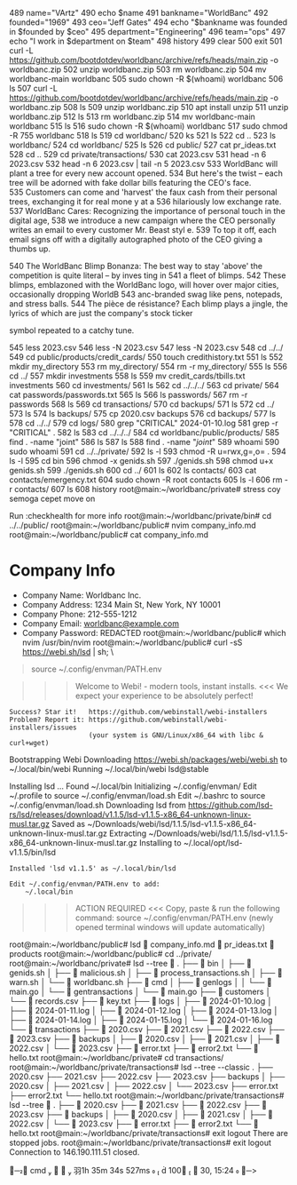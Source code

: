   489  name="VArtz"
  490  echo $name
  491  bankname="WorldBanc"
  492  founded="1969"
  493  ceo="Jeff Gates"
  494  echo "$bankname was founded in $founded by $ceo"
  495  department="Engineering"
  496  team="ops"
  497  echo "I work in $department on $team"
  498  history
  499  clear
  500  exit
  501  curl -L https://github.com/bootdotdev/worldbanc/archive/refs/heads/main.zip -o worldbanc.zip
  502  unzip worldbanc.zip
  503  rm worldbanc.zip
  504  mv worldbanc-main worldbanc
  505  sudo chown -R $(whoami) worldbanc
  506  ls
  507  curl -L https://github.com/bootdotdev/worldbanc/archive/refs/heads/main.zip -o worldbanc.zip
  508  ls
  509  unzip worldbanc.zip
  510  apt install unzip
  511  unzip worldbanc.zip
  512  ls
  513  rm worldbanc.zip
  514  mv worldbanc-main worldbanc
  515  ls
  516  sudo chown -R $(whoami) worldbanc
  517  sudo chmod -R 755 worldbanc
  518  ls
  519  cd worldbanc/
  520  ks
  521  ls
  522  cd ..
  523  ls worldbanc/
  524  cd worldbanc/
  525  ls
  526  cd public/
  527  cat pr_ideas.txt
  528  cd ..
  529  cd private/transactions/
  530  cat 2023.csv
  531  head -n 6 2023.csv
  532  head -n 6 2023.csv | tail -n 5 2023.csv
  533  WorldBanc will plant a tree for every new account opened.
  534  But here's the twist – each tree will be adorned with fake dollar bills featuring the CEO's face.    
  535  Customers can come and 'harvest' the faux cash from their personal trees, exchanging it for real mone
y at a
  536  hilariously low exchange rate.
  537  WorldBanc Cares: Recognizing the importance of personal touch in the digital age,
  538  we introduce a new campaign where the CEO personally writes an email to every customer Mr. Beast styl
e.
  539  To top it off, each email signs off with a digitally autographed photo of the CEO giving a thumbs up.

  540  The WorldBanc Blimp Bonanza: The best way to stay 'above' the competition is quite literal – by inves
ting in
  541   a fleet of blimps.
  542  These blimps, emblazoned with the WorldBanc logo, will hover over major cities, occasionally dropping
 WorldB
  543  anc-branded swag like pens, notepads, and stress balls.
  544  The pièce de résistance? Each blimp plays a jingle, the lyrics of which are just the company's stock 
ticker

symbol repeated to a catchy tune.


  545  less 2023.csv
  546  less -N 2023.csv
  547  less -N 2023.csv
  548  cd ../../
  549  cd public/products/credit_cards/
  550  touch credithistory.txt
  551  ls
  552  mkdir my_directory
  553  rm my_directory/
  554  rm -r my_directory/
  555  ls
  556  cd ../
  557  mkdir investments
  558  ls
  559  mv credit_cards/tbills.txt investments
  560  cd investments/
  561  ls
  562  cd ../../../
  563  cd private/
  564  cat passwords/passwords.txt
  565  ls
  566  ls passwords/
  567  rm -r passwords
  568  ls
  569  cd transactions/
  570  cd backups/
  571  ls
  572  cd ../
  573  ls
  574  ls backups/
  575  cp 2020.csv backups
  576  cd backups/
  577  ls
  578  cd ../../
  579  cd logs/
  580  grep "CRITICAL" 2024-01-10.log
  581  grep -r "CRITICAL" .
  582  ls
  583  cd ../../../
  584  cd worldbanc/public/products/
  585  find . -name "joint"
  586  ls
  587  ls
  588  find . -name "*joint*"
  589  whoami
  590  sudo whoami
  591  cd ../../private/
  592  ls -l
  593  chmod -R u=rwx,g=,o= .
  594  ls -l
  595  cd bin
  596  chmod -x genids.sh
  597  ./genids.sh
  598  chmod u+x genids.sh
  599  ./genids.sh
  600  cd ../
  601  ls
  602  ls contacts/
  603  cat contacts/emergency.txt
  604  sudo chown -R root contacts
  605  ls -l
  606  rm -r contacts/
  607  ls
  608  history
root@main:~/worldbanc/private# stress coy
semoga cepet move on

Run :checkhealth for more info
root@main:~/worldbanc/private/bin# cd ../../public/
root@main:~/worldbanc/public# nvim company_info.md
root@main:~/worldbanc/public# cat company_info.md
# Company Info

* Company Name: Worldbanc Inc.
* Company Address: 1234 Main St, New York, NY 10001
* Company Phone: 212-555-1212
* Company Email: worldbanc@example.com
* Company Password: REDACTED
root@main:~/worldbanc/public# which nvim
/usr/bin/nvim
root@main:~/worldbanc/public# curl -sS https://webi.sh/lsd | sh; \
> source ~/.config/envman/PATH.env


>>> Welcome to Webi! - modern tools, instant installs.  <<<
    We expect your experience to be absolutely perfect!

    Success? Star it!   https://github.com/webinstall/webi-installers
    Problem? Report it: https://github.com/webinstall/webi-installers/issues
                        (your system is GNU/Linux/x86_64 with libc & curl+wget)

Bootstrapping Webi
    Downloading https://webi.sh/packages/webi/webi.sh
        to ~/.local/bin/webi
    Running ~/.local/bin/webi lsd@stable

Installing lsd ...
    Found  ~/.local/bin
    Initializing ~/.config/envman/
    Edit ~/.profile to source ~/.config/envman/load.sh
    Edit ~/.bashrc to source ~/.config/envman/load.sh
    Downloading lsd from
      https://github.com/lsd-rs/lsd/releases/download/v1.1.5/lsd-v1.1.5-x86_64-unknown-linux-musl.tar.gz
    Saved as ~/Downloads/webi/lsd/1.1.5/lsd-v1.1.5-x86_64-unknown-linux-musl.tar.gz
    Extracting ~/Downloads/webi/lsd/1.1.5/lsd-v1.1.5-x86_64-unknown-linux-musl.tar.gz
    Installing to ~/.local/opt/lsd-v1.1.5/bin/lsd

    Installed 'lsd v1.1.5' as ~/.local/bin/lsd

    Edit ~/.config/envman/PATH.env to add:
        ~/.local/bin

>>> ACTION REQUIRED <<<
        Copy, paste & run the following command:
        source ~/.config/envman/PATH.env
        (newly opened terminal windows will update automatically)

root@main:~/worldbanc/public# lsd
 company_info.md   pr_ideas.txt   products
root@main:~/worldbanc/public# cd ../private/
root@main:~/worldbanc/private# lsd --tree
 .
├──  bin
│   ├──  genids.sh
│   ├──  malicious.sh
│   ├──  process_transactions.sh
│   ├──  warn.sh
│   └──  worldbanc.sh
├──  cmd
│   ├──  genlogs
│   │   └──  main.go
│   └──  gentransactions
│       └──  main.go
├──  customers
│   └──  records.csv
├──  key.txt
├──  logs
│   ├──  2024-01-10.log
│   ├──  2024-01-11.log
│   ├──  2024-01-12.log
│   ├──  2024-01-13.log
│   ├──  2024-01-14.log
│   ├──  2024-01-15.log
│   └──  2024-01-16.log
└──  transactions
    ├──  2020.csv
    ├──  2021.csv
    ├──  2022.csv
    ├──  2023.csv
    ├── 󰁯 backups
    │   ├──  2020.csv
    │   ├──  2021.csv
    │   ├──  2022.csv
    │   └──  2023.csv
    ├──  error.txt
    ├──  error2.txt
    └──  hello.txt
root@main:~/worldbanc/private# cd transactions/
root@main:~/worldbanc/private/transactions# lsd --tree --classic
.
├── 2020.csv
├── 2021.csv
├── 2022.csv
├── 2023.csv
├── backups
│   ├── 2020.csv
│   ├── 2021.csv
│   ├── 2022.csv
│   └── 2023.csv
├── error.txt
├── error2.txt
└── hello.txt
root@main:~/worldbanc/private/transactions# lsd --tree
 .
├──  2020.csv
├──  2021.csv
├──  2022.csv
├──  2023.csv
├── 󰁯 backups
│   ├──  2020.csv
│   ├──  2021.csv
│   ├──  2022.csv
│   └──  2023.csv
├──  error.txt
├──  error2.txt
└──  hello.txt
root@main:~/worldbanc/private/transactions# exit
logout
There are stopped jobs.
root@main:~/worldbanc/private/transactions# exit
logout
Connection to 146.190.111.51 closed.

╭─ cmd     羽1h 35m 34s 527ms                                                   100   30, 15:24 
╰─>
